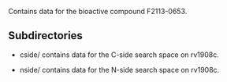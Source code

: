 Contains data for the bioactive compound F2113-0653.

## Subdirectories

- cside/ contains data for the C-side search space on rv1908c.

- nside/ contains data for the N-side search space on rv1908c.

